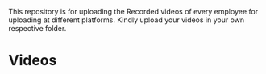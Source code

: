 This repository is for uploading the Recorded videos of every employee for uploading at different platforms.
Kindly upload your videos in your own respective folder.



# Videos

